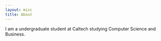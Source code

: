 ```yaml
---
layout: misc
title: About
---
```


I am a undergraduate student at Caltech studying Computer Science and Business.
